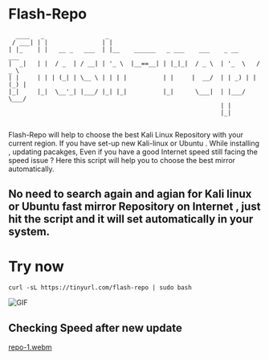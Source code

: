 # Flash-Repo
```
  ____   _                 _                                            
 / ___| | |               | |                                            
| |_    | |   __ _   ___  | |__    ______   _ ___    ___    _ __      ___  
|  _|   | |  / _  | / __| | '_ \  |__==__| | |_|_|  / _ \  | '_  \   / _ \ 
| |     | | | (_| | \__ \ | | | |          | |     |  __/  | | _) | | (_) |
|_|     |_|  \__'_| |___/ |_| |_|          |_|      \___|  | |___/   \___/ 
                                                           | |             
                                                           |_|           
                                                           
```
                                                           
Flash-Repo will help to choose the best Kali Linux Repository with your current region. If you have set-up new Kali-linux or Ubuntu . While installing , updating pacakges, Even if you have a good Internet speed still facing the speed issue ?
Here this script will help you to choose the best mirror automatically. 

## No need to search again and agian for Kali linux or Ubuntu fast mirror Repository on Internet , just hit the script and it will set automatically in your system.

# Try now
```
curl -sL https://tinyurl.com/flash-repo | sudo bash  
```


![GIF](https://user-images.githubusercontent.com/49671176/191538745-89d33671-29b4-4ea4-ba47-32dcc145aa6c.gif)


## Checking Speed after new update  

[repo-1.webm](https://user-images.githubusercontent.com/49671176/191512043-7a742445-515f-4f43-8b72-782041b7bd30.webm)
